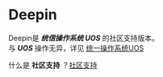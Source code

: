 # Deepin

Deepin是 ***统信操作系统 UOS*** 的社区支持版本。  
与 ***UOS*** 操作无异，详见 [统一操作系统UOS](./%E7%BB%9F%E4%BF%A1%E6%93%8D%E4%BD%9C%E7%B3%BB%E7%BB%9F.md)

什么是 **社区支持** ？[社区支持](../%E4%B8%80%E4%BA%9B%E6%A6%82%E5%BF%B5/%E7%A4%BE%E5%8C%BA%E6%94%AF%E6%8C%81.md)
